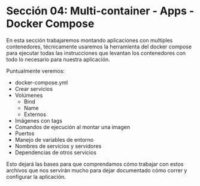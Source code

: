 # Sección 04: Multi-container - Apps - Docker Compose

En esta sección trabajaremos montando aplicaciones con multiples contenedores, técnicamente usaremos la herramienta del docker compose para ejecutar todas las instrucciones que levantan los contenedores con todo lo necesario para nuestra aplicación.

Puntualmente veremos:

- docker-compose.yml
- Crear servicios
- Volúmenes
  - Bind
  - Name
  - Externos
- Imágenes con tags
- Comandos de ejecución al montar una imagen
- Puertos
- Manejo de variables de entorno
- Nombres de servicios y servidores
- Dependencias de otros servicios

Esto dejará las bases para que comprendamos cómo trabajar con estos archivos que nos servirán mucho para dejar documentado cómo correr y configurar la aplicación.
